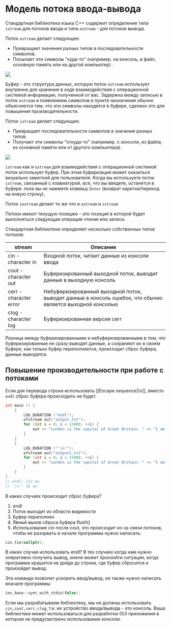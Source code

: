 # Модель потока ввода-вывода
Стандартная библиотека языка С++ содержит определение типа `istream` для потоков ввода и типа `ostream` - для потоков вывода.

Поток `ostream` делает следующее:

* Превращает значения разных типов в последовательности символов.
* Посылает эти символы "куда-то" (например. на консоль, в файл, основную память или на другой компьютер) .

![](cpp_basic11.png)

Буфер - это структура данных, которую поток `ostream` использует внутренне для хранения в ходе взаимодействия с операционной системой информации, полученной от вас. Задержка между записью в поток `ostream` и появлением символов в пункте назначения обычно объясняется тем, что эти символы находятся в буфере, сделано это для повышения производительности.

Поток `istream` делает следующее:

* Превращает последовательности символов в значения разных типов.
* Получает эти символы "откуда-то" (например. с консоли, из файла, из основной памяти или от другого компьютера).

![](cpp_basic12.png)

`istream` как и  `ostream` для взаимодействия с операционной системой поток использует буфер. При этом буферизация может оказаться визуально заметной для пользователя. Когда вы используете поток `istream`, связанный с клавиатурой, все, что вы введете, останется в буфере. пока вы не нажмете клавишу `Enter` (возврат каретки/переход на новую строку).

Поток `iostream` делает то же что и `ostream` и `istream`

Потоки имеют текущую позицию - это позиция в которой будет выполняться следующая операция чтения или записи.

Стандартная библиотеки определяет несколько собственных типов потоков:

| stream                 | Описание                                                                                                  |
| ---------------------- | --------------------------------------------------------------------------------------------------------- |
| cin - character in     | Входной поток, читает данные из консоли ввода                                                             |
| cout - character out   | Буферизированный выходной поток, выводит данные в выходную консоль                                        |
| cerr - character error | Небуферизированный выходной поток, выводит данные в консоль ошибок, что обычно является выходной консолью |
| clog - character log   | Буферизированная версия cerr                                                                              |

Разница между буферизированными и небуферизированными в том, что буферизированные не сразу выводят данные, а сохраняют их в своем буфере, как только буфер переполняется, происходит сброс буфера, данные выводятся. 

## Повышение производительности при работе с потоками
Если для перевода строки использовать [[Escape sequence|\n]], вместо `endl` сброс буфера происходить не будет.

```cpp
int main () { 
	{ 
		LOG_DURATION ("endl"); 
		ofstream out("output.txt"); 
		for (int i = 0; i < 15000; ++i) { 
			out << "London is the capital of Great Britain. " << "I am travelling down the river" << endl; 
		} 
	} 
	{ 
		LOG_DURATION ("'\n'"); 
		ofstream out("output2.txt");
		for (int i = 0; i < 15000; ++i) { 
			out << "London is the capital of Great Britain. " << "I am travelling down the river" << '\n'; 
		} 
	} 
} 
// endl: 137 ms 
// '\n': 16 ms
```

В каких случаях происходит сброс буфера?
1. endl
2. Поток выходит из области видимости
3. Буфер переполнен
4. Явный вызов сброса буфера flush()
5. Использование cin после cout, это происходит из-за связи потоков, чтобы ее разорвать в начале программы нужно написать:

```cpp
cin.tie(nullptr);
```

В каких случая использовать endl?
В тех случаях когда нам нужно оперативно получить вывод, иначе может произойти ситуация, когда программа крашится не дойдя до строки, где буфер сбросится и произойдет вывод.

Эта команда позволит ускорить ввод/вывод, ее также нужно написать вначале программы:

```cpp
ios_base::sync_with_stdio(false);
```

Если мы разрабатываем библиотеку, мы не должны использовать `cin,cout,cerr,clog`, т.к. их устройство ввода/вывода - это консоль. Ваша библиотеки может использоваться для разработки GUI приложения в котором не предусмотрено использование консоли.